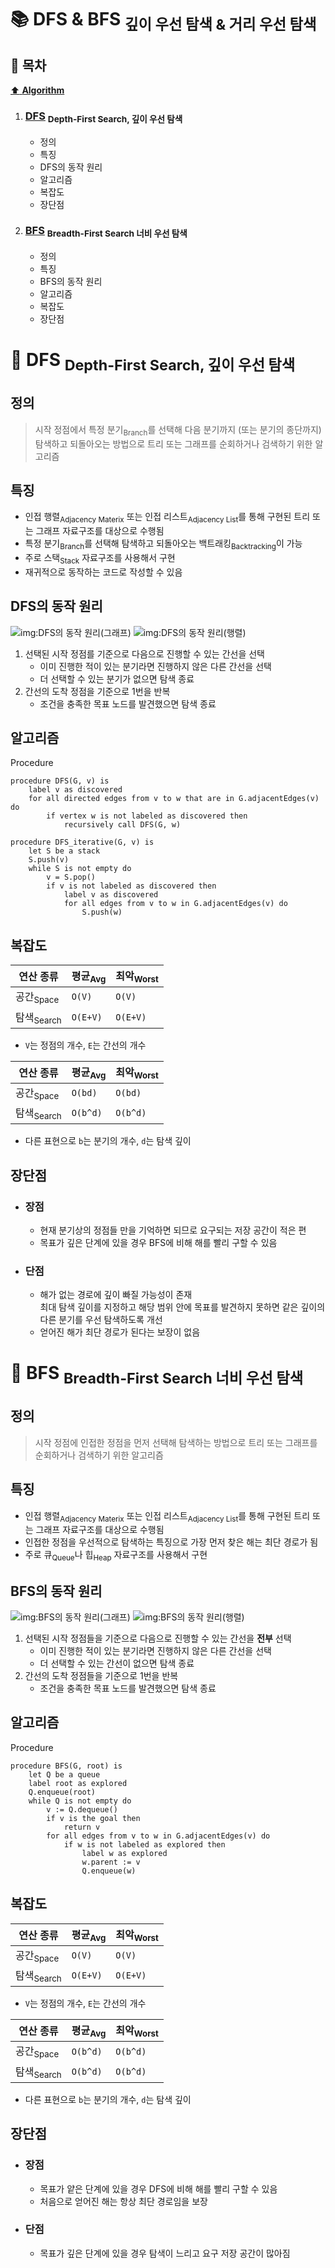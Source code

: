 # :books: DFS & BFS <sub>깊이 우선 탐색 & 거리 우선 탐색</sub>

## :bookmark_tabs: 목차

[:arrow_up: **Algorithm**](../README.md)

1. ### [DFS](#📕-dfs-depth-first-search-깊이-우선-탐색) <sub>Depth-First Search, 깊이 우선 탐색</sub>

   - 정의
   - 특징
   - DFS의 동작 원리
   - 알고리즘
   - 복잡도
   - 장단점

2. ### [BFS](#📙-bfs-breadth-first-search-너비-우선-탐색) <sub>Breadth-First Search 너비 우선 탐색</sub>

   - 정의
   - 특징
   - BFS의 동작 원리
   - 알고리즘
   - 복잡도
   - 장단점

# :closed_book: DFS <sub>Depth-First Search, 깊이 우선 탐색</sub>

## 정의

> 시작 정점에서 특정 분기<sub>Branch</sub>를 선택해 다음 분기까지 (또는 분기의 종단까지) 탐색하고 되돌아오는 방법으로 트리 또는 그래프를 순회하거나 검색하기 위한 알고리즘

## 특징

- 인접 행렬<sub>Adjacency Materix</sub> 또는 인접 리스트<sub>Adjacency List</sub>를 통해 구현된 트리 또는 그래프 자료구조를 대상으로 수행됨
- 특정 분기<sub>Branch</sub>를 선택해 탐색하고 되돌아오는 백트래킹<sub>Backtracking</sub>이 가능
- 주로 스택<sub>Stack</sub> 자료구조를 사용해서 구현
- 재귀적으로 동작하는 코드로 작성할 수 있음

## DFS의 동작 원리

![img:DFS의 동작 원리(그래프)](../img/dfs_01.gif)
![img:DFS의 동작 원리(행렬)](../img/dfs_02.gif)

1. 선택된 시작 정점를 기준으로 다음으로 진행할 수 있는 간선을 선택
   - 이미 진행한 적이 있는 분기라면 진행하지 않은 다른 간선을 선택
   - 더 선택할 수 있는 분기가 없으면 탐색 종료
2. 간선의 도착 정점을 기준으로 1번을 반복
   - 조건을 충족한 목표 노드를 발견했으면 탐색 종료

## 알고리즘

Procedure

```
procedure DFS(G, v) is
    label v as discovered
    for all directed edges from v to w that are in G.adjacentEdges(v) do
        if vertex w is not labeled as discovered then
            recursively call DFS(G, w)
```

```
procedure DFS_iterative(G, v) is
    let S be a stack
    S.push(v)
    while S is not empty do
        v = S.pop()
        if v is not labeled as discovered then
            label v as discovered
            for all edges from v to w in G.adjacentEdges(v) do
                S.push(w)
```

## 복잡도

| 연산 종류             | 평균<sub>Avg</sub> | 최악<sub>Worst</sub> |
| --------------------- | ------------------ | -------------------- |
| 공간<sub>Space</sub>  | `O(V)`             | `O(V)`               |
| 탐색<sub>Search</sub> | `O(E+V)`           | `O(E+V)`             |

- `V`는 정점의 개수, `E`는 간선의 개수

| 연산 종류             | 평균<sub>Avg</sub> | 최악<sub>Worst</sub> |
| --------------------- | ------------------ | -------------------- |
| 공간<sub>Space</sub>  | `O(bd)`            | `O(bd)`              |
| 탐색<sub>Search</sub> | `O(b^d)`           | `O(b^d)`             |

- 다른 표현으로 `b`는 분기의 개수, `d`는 탐색 깊이

## 장단점

- ### 장점

  - 현재 분기상의 정점들 만을 기억하면 되므로 요구되는 저장 공간이 적은 편
  - 목표가 깊은 단계에 있을 경우 BFS에 비해 해를 빨리 구할 수 있음

- ### 단점

  - 해가 없는 경로에 깊이 빠질 가능성이 존재  
    최대 탐색 깊이를 지정하고 해당 범위 안에 목표를 발견하지 못하면 같은 깊이의 다른 분기를 우선 탐색하도록 개선
  - 얻어진 해가 최단 경로가 된다는 보장이 없음

# :orange_book: BFS <sub>Breadth-First Search 너비 우선 탐색</sub>

## 정의

> 시작 정점에 인접한 정점을 먼저 선택해 탐색하는 방법으로 트리 또는 그래프를 순회하거나 검색하기 위한 알고리즘

## 특징

- 인접 행렬<sub>Adjacency Materix</sub> 또는 인접 리스트<sub>Adjacency List</sub>를 통해 구현된 트리 또는 그래프 자료구조를 대상으로 수행됨
- 인접한 정점을 우선적으로 탐색하는 특징으로 가장 먼저 찾은 해는 최단 경로가 됨
- 주로 큐<sub>Queue</sub>나 힙<sub>Heap</sub> 자료구조를 사용해서 구현

## BFS의 동작 원리

![img:BFS의 동작 원리(그래프)](../img/bfs_01.gif)
![img:BFS의 동작 원리(행렬)](../img/bfs_02.gif)

1. 선택된 시작 정점들을 기준으로 다음으로 진행할 수 있는 간선을 **전부** 선택
   - 이미 진행한 적이 있는 분기라면 진행하지 않은 다른 간선을 선택
   - 더 선택할 수 있는 간선이 없으면 탐색 종료
2. 간선의 도착 정점들을 기준으로 1번을 반복
   - 조건을 충족한 목표 노드를 발견했으면 탐색 종료

## 알고리즘

Procedure

```
procedure BFS(G, root) is
    let Q be a queue
    label root as explored
    Q.enqueue(root)
    while Q is not empty do
        v := Q.dequeue()
        if v is the goal then
            return v
        for all edges from v to w in G.adjacentEdges(v) do
            if w is not labeled as explored then
                label w as explored
                w.parent := v
                Q.enqueue(w)
```

## 복잡도

| 연산 종류             | 평균<sub>Avg</sub> | 최악<sub>Worst</sub> |
| --------------------- | ------------------ | -------------------- |
| 공간<sub>Space</sub>  | `O(V)`             | `O(V)`               |
| 탐색<sub>Search</sub> | `O(E+V)`           | `O(E+V)`             |

- `V`는 정점의 개수, `E`는 간선의 개수

| 연산 종류             | 평균<sub>Avg</sub> | 최악<sub>Worst</sub> |
| --------------------- | ------------------ | -------------------- |
| 공간<sub>Space</sub>  | `O(b^d)`           | `O(b^d)`             |
| 탐색<sub>Search</sub> | `O(b^d)`           | `O(b^d)`             |

- 다른 표현으로 `b`는 분기의 개수, `d`는 탐색 깊이

## 장단점

- ### 장점

  - 목표가 얕은 단계에 있을 경우 DFS에 비해 해를 빨리 구할 수 있음
  - 처음으로 얻어진 해는 항상 최단 경로임을 보장

- ### 단점

  - 목표가 깊은 단계에 있을 경우 탐색이 느리고 요구 저장 공간이 많아짐

